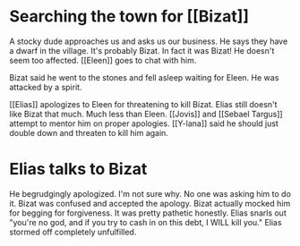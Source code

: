 # Searching the town for [[Bizat]]
A stocky dude approaches us and asks us our business. He says they have a dwarf in the village. It's probably Bizat. In fact it was Bizat! He doesn't seem too affected. [[Eleen]] goes to chat with him.

Bizat said he went to the stones and fell asleep waiting for Eleen. He was attacked by a spirit. 

[[Elias]] apologizes to Eleen for threatening to kill Bizat. Elias still doesn't like Bizat that much. Much less than Eleen. [[Jovis]] and [[Sebael Targus]] attempt to mentor him on proper apologies. [[Y-lana]] said he should just double down and threaten to kill him again.
# Elias talks to Bizat
He begrudgingly apologized. I'm not sure why. No one was asking him to do it. Bizat was confused and accepted the apology. Bizat actually mocked him for begging for forgiveness. It was pretty pathetic honestly. Elias snarls out "you're no god, and if you try to cash in on this debt, I WILL kill you." Elias stormed off completely unfulfilled.
# 